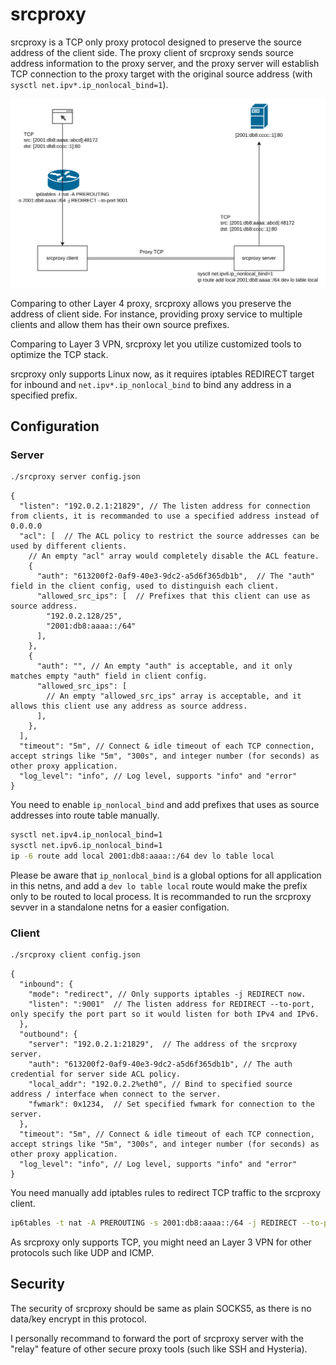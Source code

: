 srcproxy
=================

srcproxy is a TCP only proxy protocol designed to preserve the source address
of the client side. The proxy client of srcproxy sends source address
information to the proxy server, and the proxy server will establish TCP
connection to the proxy target with the original source address
(with `sysctl net.ipv*.ip_nonlocal_bind=1`). 

![](./docs/srcproxy.drawio.png)

Comparing to other Layer 4 proxy, srcproxy allows you preserve the address of
client side. For instance, providing proxy service to multiple clients and
allow them has their own source prefixes.

Comparing to Layer 3 VPN, srcproxy let you utilize customized tools to optimize
the TCP stack.

srcproxy only supports Linux now, as it requires iptables REDIRECT target for
inbound and `net.ipv*.ip_nonlocal_bind` to bind any address in a specified
prefix.


## Configuration

### Server

```bash
./srcproxy server config.json
```

```json5
{
  "listen": "192.0.2.1:21829", // The listen address for connection from clients, it is recommanded to use a specified address instead of 0.0.0.0
  "acl": [  // The ACL policy to restrict the source addresses can be used by different clients.
    // An empty "acl" array would completely disable the ACL feature.
    {
      "auth": "613200f2-0af9-40e3-9dc2-a5d6f365db1b",  // The "auth" field in the client config, used to distinguish each client.
      "allowed_src_ips": [  // Prefixes that this client can use as source address.
        "192.0.2.128/25",
        "2001:db8:aaaa::/64"
      ],
    },
    {
      "auth": "", // An empty "auth" is acceptable, and it only matches empty "auth" field in client config.
      "allowed_src_ips": [
        // An empty "allowed_src_ips" array is acceptable, and it allows this client use any address as source address.
      ],
    },
  ],
  "timeout": "5m", // Connect & idle timeout of each TCP connection, accept strings like "5m", "300s", and integer number (for seconds) as other proxy application.
  "log_level": "info", // Log level, supports "info" and "error"
}
```

You need to enable `ip_nonlocal_bind` and add prefixes that uses as source
addresses into route table manually.

```bash
sysctl net.ipv4.ip_nonlocal_bind=1
sysctl net.ipv6.ip_nonlocal_bind=1
ip -6 route add local 2001:db8:aaaa::/64 dev lo table local
```

Please be aware that `ip_nonlocal_bind` is a global options for all application
in this netns, and add a `dev lo table local` route would make the prefix only
to be routed to local process. It is recommanded to run the srcproxy sevver in
a standalone netns for a easier configation.


### Client

```bash
./srcproxy client config.json
```

```json5
{
  "inbound": {
    "mode": "redirect", // Only supports iptables -j REDIRECT now.
    "listen": ":9001"  // The listen address for REDIRECT --to-port, only specify the port part so it would listen for both IPv4 and IPv6.
  },
  "outbound": {
    "server": "192.0.2.1:21829",  // The address of the srcproxy server.
    "auth": "613200f2-0af9-40e3-9dc2-a5d6f365db1b", // The auth credential for server side ACL policy.
    "local_addr": "192.0.2.2%eth0", // Bind to specified source address / interface when connect to the server.
    "fwmark": 0x1234,  // Set specified fwmark for connection to the server.
  },
  "timeout": "5m", // Connect & idle timeout of each TCP connection, accept strings like "5m", "300s", and integer number (for seconds) as other proxy application.
  "log_level": "info", // Log level, supports "info" and "error"
}
```

You need manually add iptables rules to redirect TCP traffic to the srcproxy client.

```bash
ip6tables -t nat -A PREROUTING -s 2001:db8:aaaa::/64 -j REDIRECT --to-port 9001
```

As srcproxy only supports TCP, you might need an Layer 3 VPN for other
protocols such like UDP and ICMP.


## Security

The security of srcproxy should be same as plain SOCKS5, as there is no
data/key encrypt in this protocol.

I personally recommand to forward the port of srcproxy server with the "relay"
feature of other secure proxy tools (such like SSH and Hysteria).

